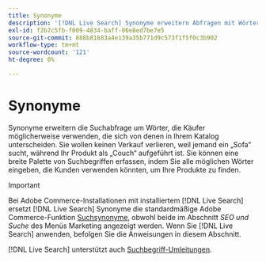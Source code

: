 ```yaml
---
title: Synonyme
description: '[!DNL Live Search] Synonyme erweitern Abfragen mit Wörtern, die sich von denen in Ihrem Katalog unterscheiden.'
exl-id: f2b7c5fb-f009-4834-baff-06e8ed7be7e5
source-git-commit: 888b81683a4e139a35b771d9c573f1f5f0c3b902
workflow-type: tm+mt
source-wordcount: '121'
ht-degree: 0%

---
```


# Synonyme

Synonyme erweitern die Suchabfrage um Wörter, die Käufer möglicherweise verwenden, die sich von denen in Ihrem Katalog unterscheiden. Sie wollen keinen Verkauf verlieren, weil jemand ein „Sofa“ sucht, während Ihr Produkt als „Couch“ aufgeführt ist. Sie können eine breite Palette von Suchbegriffen erfassen, indem Sie alle möglichen Wörter eingeben, die Kunden verwenden könnten, um Ihre Produkte zu finden.

>[!IMPORTANT]
>
>Bei Adobe Commerce-Installationen mit installiertem [!DNL Live Search] ersetzt [!DNL Live Search] Synonyme die standardmäßige Adobe Commerce-Funktion [Suchsynonyme](https://experienceleague.adobe.com/docs/commerce-admin/catalog/catalog/search/search-terms.html#search-synonyms), obwohl beide im Abschnitt *SEO und Suche* des Menüs Marketing angezeigt werden. Wenn Sie [!DNL Live Search] anwenden, befolgen Sie die Anweisungen in diesem Abschnitt.

[!DNL Live Search] unterstützt auch [Suchbegriff-Umleitungen](https://experienceleague.adobe.com/docs/commerce-admin/catalog/catalog/search/search-terms.html).

